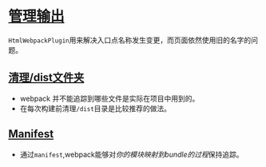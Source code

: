 # [管理输出](https://doc.webpack-china.org/guides/output-management/)

`HtmlWebpackPlugin`用来解决入口点名称发生变更，而页面依然使用旧的名字的问题。

## [清理/dist文件夹](https://doc.webpack-china.org/guides/output-management/#-dist-)

- webpack 并不能追踪到哪些文件是实际在项目中用到的。
- 在每次构建前清理`/dist`目录是比较推荐的做法。

## [Manifest](https://doc.webpack-china.org/guides/output-management/#manifest)

- 通过`manifest`,webpack能够对*你的模块映射到bundle的过程*保持追踪。
